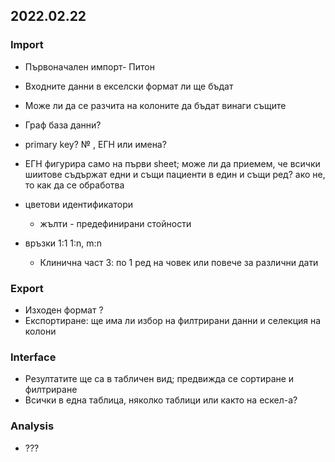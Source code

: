 ## 2022.02.22

### Import

- Първоначален импорт- Питон

- Входните данни в екселски формат ли ще бъдат
- Може ли да се разчита на колоните да бъдат винаги същите
- Граф база данни?
- primary key? № , ЕГН или имена?
- ЕГН фигурира само на първи sheet; може ли да приемем, че всички шиитове съдържат едни и същи пациенти в един и същи ред? ако не, то как да се обработва
- цветови идентификатори
    - жълти - предефинирани стойности
- връзки 1:1 1:n, m:n
    - Клинична част 3: по 1 ред на човек или повече за различни дати
    
### Export

- Изходен формат ?
- Експортиране: ще има ли избор на филтрирани данни и селекция на колони


### Interface

- Резултатите ще са в табличен вид; предвижда се сортиране и филтриране
- Всички в една таблица, няколко таблици или както на ескел-а?

### Analysis
- ???

